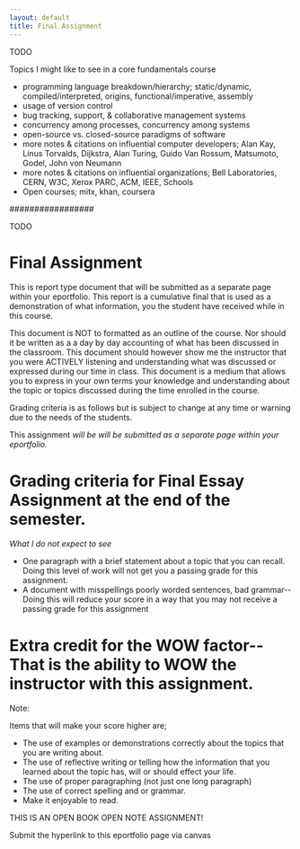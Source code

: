 ```yaml
---
layout: default
title: Final Assignment
---
```


TODO

Topics I might like to see in a core fundamentals course
 - programming language breakdown/hierarchy; static/dynamic, compiled/interpreted, origins, functional/imperative, assembly
 - usage of version control
 - bug tracking, support, & collaborative management systems
 - concurrency among processes, concurrency among systems
 - open-source vs. closed-source paradigms of software
 - more notes & citations on influential computer developers; Alan Kay, Linus Torvalds, Dijkstra, Alan Turing, Guido Van Rossum, Matsumoto, Godel, John von Neumann
 - more notes & citations on influential organizations; Bell Laboratories, CERN, W3C, Xerox PARC, ACM, IEEE, Schools
 - Open courses; mitx, khan, coursera

#################

TODO

# Final Assignment
This is report type document that will be submitted as a separate page within your eportfolio. This report is a cumulative final that is used as a demonstration of what information, you the student have received while in this course.

This document is NOT to formatted as an outline of the course. Nor should it be written as a a day by day accounting of what has been discussed in the classroom. This document should however show me the instructor that you were ACTIVELY listening and understanding what was discussed or expressed during our time in class. This document is a medium that allows you to express in your own terms your knowledge and understanding about the topic or topics discussed during the time enrolled in the course.

Grading criteria is as follows but is subject to change at any time or warning due to the needs of the students.

This assignment _will be will be submitted as a separate page within your eportfolio._

# Grading criteria for Final Essay Assignment at the end of the semester.

_What I do not expect to see_

* One paragraph with a brief statement about a topic that you can recall. Doing this level of work will not get you a passing grade for this assignment.
* A document with misspellings poorly worded sentences, bad grammar--Doing this will reduce your score in a way that you may not receive a passing grade for this assignment

# Extra credit for the WOW factor-- That is the ability to WOW the instructor with this assignment.

Note:

Items that will make your score higher are;

* The use of examples or demonstrations correctly about the topics that you are writing about.
* The use of reflective writing or telling how the information that you learned about the topic has, will or should effect your life.
* The use of proper paragraphing (not just one long paragraph)
* The use of correct spelling and or grammar.
* Make it enjoyable to read.

THIS IS AN OPEN BOOK OPEN NOTE ASSIGNMENT!

Submit the hyperlink to this eportfolio page via canvas
